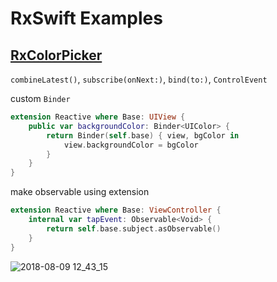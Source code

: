 # RxSwift Examples

## [RxColorPicker](https://github.com/LeeGwangYong/RxSwift-Study/tree/master/RxColorPicker)

`combineLatest()`, `subscribe(onNext:)`, `bind(to:)`, `ControlEvent`

custom `Binder`

```swift
extension Reactive where Base: UIView {
    public var backgroundColor: Binder<UIColor> {
        return Binder(self.base) { view, bgColor in
            view.backgroundColor = bgColor
        }
    }
}

```

make observable using extension

```swift
extension Reactive where Base: ViewController {
    internal var tapEvent: Observable<Void> {
        return self.base.subject.asObservable()
    }
}
```

![2018-08-09 12_43_15](https://ws2.sinaimg.cn/large/0069RVTdgy1fu3b5vatopg30ok1784qp.gif)